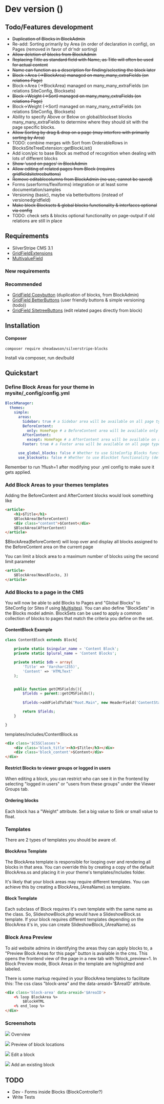 # Dev version ()

## Todo/Features development

* ~~Duplication of Blocks in BlockAdmin~~
* Re-add: Sorting primarily by Area (in order of declaration in config), on Pages (removed in favor of dr'ndr sorting)
* ~~Allow deletion of blocks from BlockAdmin~~
* ~~Replacing Title as standard field with Name, as Title will often be used for actual content~~
* ~~Name can function as a description for finding/selecting the block later~~
* ~~Block->Area (->BlockArea) managed on many_many_extraFields (on relations Page)~~
* Block->Area (->BlockArea) managed on many_many_extraFields (on relations SiteConfig, Blocksets)
* ~~Block->Weight (->Sort) managed on many_many_extraFields (on relations Page)~~
* Block->Weight (->Sort) managed on many_many_extraFields (on relations SiteConfig, Blocksets)
* Ability to specify Above or Below on global/blockset blocks many_many_extraFields to determine where they should sit with the page specific blocks.
* ~~Allow Sorting by drag & drop on a page (may interfere with primarily sorting by Area)~~
* TODO: combine merges with Sort from OrderableRows in BlocksSiteTreeExtension::getBlockList()
* Add icon/pic to base Block as method of recognition when dealing with lots of different blocks
* ~~Show 'used on pages' in BlockAdmin~~
* ~~Allow editing of related pages from Block (requires gridfieldsitetreebuttons)~~
* ~~Remove editablecolumns from BlockAdmin (no use, cannot be saved)~~
* Forms (userforms/flexiforms) integration or at least some documentation/samples
* Versioning (basic), maybe via betterbuttons (instead of versionedgridfield)
* ~~Make block Blocksets & global blocks functionality & interfaces optional via config~~
* TODO: check sets & blocks optional functionality on page-output if old relations are still in place

## Requirements

* SilverStripe CMS 3.1
* [GridFieldExtensions](https://github.com/silverstripe-australia/silverstripe-gridfieldextensions)
* [MultivalueField](https://github.com/nyeholt/silverstripe-multivaluefield)

### New requirements

### Recommended
* [GridField Copybutton](https://github.com/unisolutions/silverstripe-copybutton) (duplication of blocks, from BlockAdmin)
* [GridField BetterButtons](https://github.com/unclecheese/silverstripe-gridfield-betterbuttons) (user friendly buttons & simple versioning (todo))
* [GridField SitetreeButtons](https://github.com/micschk/silverstripe-gridfieldsitetreebuttons) (edit related pages directly from block)


## Installation

#### Composer

	composer require sheadawson/silverstripe-blocks
	
Install via composer, run dev/build

## Quickstart

### Define Block Areas for your theme in mysite/_config/config.yml

``` yml
BlockManager:
  themes:
    simple:
      areas:
        Sidebar: true # a Sidebar area will be available on all page types in simple theme
        BeforeContent:
          only: HomePage # a BeforeContent area will be available only on HomePage page types in simple theme
        AfterContent:
          except: HomePage # a AfterContent area will be available on all page types except HomePage in simple theme
        Footer: true # a Footer area will be available on all page types in simple theme

      use_global_blocks: false # Whether to use SiteConfig Blocks functionality (default if undeclared: true)
      use_blocksets: false # Whether to use BlockSet functionality (default if undeclared: true)

```

Remember to run ?flush=1 after modifying your .yml config to make sure it gets applied.

### Add Block Areas to your themes templates

Adding the BeforeContent and AfterContent blocks would look something like

```html
<article>
	<h1>$Title</h1>
	$BlockArea(BeforeContent)
	<div class="content">$Content</div>
	$BlockArea(AfterContent)
</article>
```

$BlockArea(BeforeContent) will loop over and display all blocks assigned to the BeforeContent area on the current page

You can limit a block area to a maximum number of blocks using the second limit parameter

```html
<article>
	$BlockArea(NewsBlocks, 3)
</article>
```

### Add Blocks to a page in the CMS

You will now be able to add Blocks to Pages and "Global Blocks" to SiteConfig (or Sites if using [Multisites](https://github.com/sheadawson/silverstripe-multisites)). You can also define "BlockSets" in the Blocks model admin. BlockSets can be used to apply a common collection of blocks to pages that match the criteria you define on the set.

#### ContentBlock Example
```php
class ContentBlock extends Block{

	private static $singular_name = 'Content Block';
	private static $plural_name = 'Content Blocks';

	private static $db = array(
		'Title' => 'Varchar(255)',
		'Content' => 'HTMLText'
	);


	public function getCMSFields(){
		$fields = parent::getCMSFields();
		
		$fields->addFieldToTab("Root.Main", new HeaderField('ContentStart', 'Block content'),'Title');

		return $fields;
	}

}
```

templates/includes/ContentBlock.ss

```html
<div class='$CSSClasses'>
	<div class='block_title'><h3>$Title</h3></div>
	<div class='block_content'>$Content</div>
</div>
```

#### Restrict Blocks to viewer groups or logged in users

When editing a block, you can restrict who can see it in the frontend by selecting "logged in users" or "users from these groups" under the Viewer Groups tab.

#### Ordering blocks

Each block has a "Weight" attribute. Set a big value to Sink or small value to float.

### Templates

There are 2 types of templates you should be aware of. 

#### BlockArea Template

The BlockArea template is responsible for looping over and rendering all blocks in that area. You can override this by creating a copy of the default BlockArea.ss and placing it in your theme's templates/Includes folder. 

It's likely that your block areas may require different templates. You can achieve this by creating a BlockArea_{AreaName}.ss template. 

#### Block Template

Each subclass of Block requires it's own template with the same name as the class. So, SlideshowBlock.php would have a SlideshowBlock.ss template. If your block requires different templates depending on the BlockArea it's in, you can create SlideshowBlock_{AreaName}.ss

### Block Area Preview

To aid website admins in identifying the areas they can apply blocks to, a "Preview Block Areas for this page" button is available in the cms. This opens the frontend view of the page in a new tab with ?block_preview=1. In Block Preview mode, Block Areas in the template are highlighted and labeled. 

There is some markup required in your BlockArea templates to facilitate this: The css class "block-area" and the data-areaid='$AreaID' attribute.

```html
<div class='block-area' data-areaid='$AreaID'>
	<% loop BlockArea %>
		$BlockHTML
	<% end_loop %>
</div>
```

### Screenshots

![](docs/images/overview.png)
Overview

![](docs/images/preview.png)
Preview of block locations

![](docs/images/edit.png)
Edit a block

![](docs/images/existing.png)
Add an existing block

## TODO

* Dev - Forms inside Blocks (BlockController?)
* Write Tests
